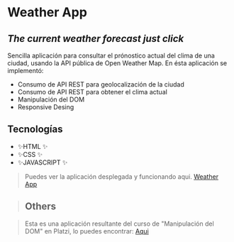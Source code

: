 # Weather App
## _The current weather forecast just click_
Sencilla aplicación para consultar el prónostico actual del clima de una ciudad, usando la API pública de Open Weather Map.
En ésta aplicación se implementó:
- Consumo de API REST para geolocalización de la ciudad
- Consumo de API REST para obtener el clima actual
- Manipulación del DOM
- Responsive Desing


## Tecnologías

- ✨HTML ✨
- ✨CSS ✨
- ✨JAVASCRIPT ✨


> Puedes ver la aplicación desplegada y funcionando aqui. [Weather App](https://platzi.com/cursos/dom/)


> ## Others

> Esta es una aplicación resultante del curso de "Manipulación del DOM" en Platzi, lo puedes encontrar: [Aqui](https://platzi.com/cursos/dom/)
